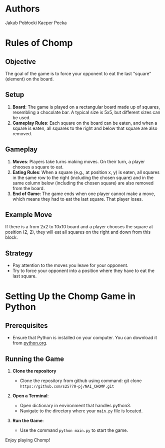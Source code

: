 # Authors 
Jakub Pobłocki 
Kacper Pecka

# Rules of Chomp

## Objective
The goal of the game is to force your opponent to eat the last "square" (element) on the board.

## Setup
1. **Board**: The game is played on a rectangular board made up of squares, resembling a chocolate bar. A typical size is 5x5, but different sizes can be used.
2. **Gameplay Rules**: Each square on the board can be eaten, and when a square is eaten, all squares to the right and below that square are also removed.

## Gameplay
1. **Moves**: Players take turns making moves. On their turn, a player chooses a square to eat.
2. **Eating Rules**: When a square (e.g., at position x, y) is eaten, all squares in the same row to the right (including the chosen square) and in the same column below (including the chosen square) are also removed from the board.
3. **End of Game**: The game ends when one player cannot make a move, which means they had to eat the last square. That player loses.

## Example Move
If there is a from 2x2 to 10x10 board and a player chooses the square at position (2, 2), they will eat all squares on the right and down from this block.

## Strategy
- Pay attention to the moves you leave for your opponent.
- Try to force your opponent into a position where they have to eat the last square.

# Setting Up the Chomp Game in Python

## Prerequisites
- Ensure that Python is installed on your computer. You can download it from [python.org](https://www.python.org/downloads/).

## Running the Game

1. **Clone the repository**
   - Clone the repository from github using command: git clone ```https://github.com/s25770-pj/NAI_CHOMP.git```

2. **Open a Terminal**:
   - Open dictionary in environment that handles python3.
   - Navigate to the directory where your `main.py` file is located.

4. **Run the Game**:
   - Use the command `python main.py` to start the game.

Enjoy playing Chomp!
